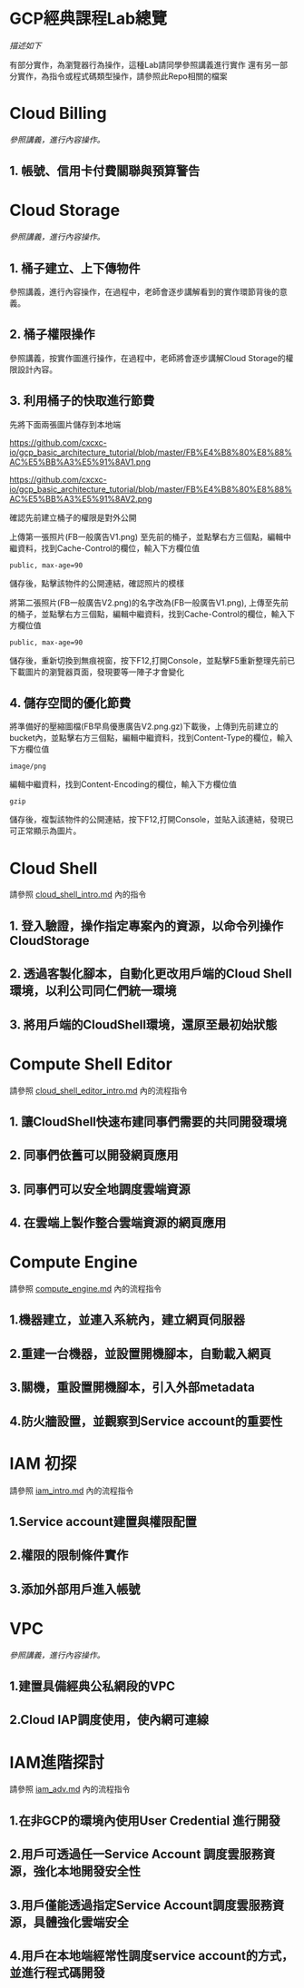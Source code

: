 # GCP經典課程Lab總覽


*描述如下*

有部分實作，為瀏覽器行為操作，這種Lab請同學參照講義進行實作
還有另一部分實作，為指令或程式碼類型操作，請參照此Repo相關的檔案

# Cloud Billing

*參照講義，進行內容操作。*

## 1. 帳號、信用卡付費關聯與預算警告


# Cloud Storage

*參照講義，進行內容操作。*

## 1. 桶子建立、上下傳物件

參照講義，進行內容操作，在過程中，老師會逐步講解看到的實作環節背後的意義。

## 2. 桶子權限操作

參照講義，按實作圖進行操作，在過程中，老師將會逐步講解Cloud Storage的權限設計內容。

## 3. 利用桶子的快取進行節費

先將下面兩張圖片儲存到本地端


https://github.com/cxcxc-io/gcp_basic_architecture_tutorial/blob/master/FB%E4%B8%80%E8%88%AC%E5%BB%A3%E5%91%8AV1.png


https://github.com/cxcxc-io/gcp_basic_architecture_tutorial/blob/master/FB%E4%B8%80%E8%88%AC%E5%BB%A3%E5%91%8AV2.png

確認先前建立桶子的權限是對外公開

上傳第一張照片(FB一般廣告V1.png) 至先前的桶子，並點擊右方三個點，編輯中繼資料，找到Cache-Control的欄位，輸入下方欄位值
```
public, max-age=90
```

儲存後，點擊該物件的公開連結，確認照片的模樣

將第二張照片(FB一般廣告V2.png)的名字改為(FB一般廣告V1.png), 上傳至先前的桶子，並點擊右方三個點，編輯中繼資料，找到Cache-Control的欄位，輸入下方欄位值
```
public, max-age=90
```
儲存後，重新切換到無痕視窗，按下F12,打開Console，並點擊F5重新整理先前已下載圖片的瀏覽器頁面，發現要等一陣子才會變化

## 4. 儲存空間的優化節費

將準備好的壓縮圖檔(FB早鳥優惠廣告V2.png.gz)下載後，上傳到先前建立的bucket內，並點擊右方三個點，編輯中繼資料，找到Content-Type的欄位，輸入下方欄位值

```
image/png
```

編輯中繼資料，找到Content-Encoding的欄位，輸入下方欄位值

```
gzip
```

儲存後，複製該物件的公開連結，按下F12,打開Console，並貼入該連結，發現已可正常顯示為圖片。


# Cloud Shell

請參照 [cloud_shell_intro.md](https://github.com/cxcxc-io/gcp_basic_architecture_tutorial/blob/master/cloud_shell_intro.md) 內的指令


## 1. 登入驗證，操作指定專案內的資源，以命令列操作CloudStorage


## 2. 透過客製化腳本，自動化更改用戶端的Cloud Shell環境，以利公司同仁們統一環境


## 3. 將用戶端的CloudShell環境，還原至最初始狀態

# Compute Shell Editor

請參照 [cloud_shell_editor_intro.md](https://github.com/cxcxc-io/gcp_basic_architecture_tutorial/blob/master/cloud_shell_editor_intro.md) 內的流程指令

## 1. 讓CloudShell快速布建同事們需要的共同開發環境

## 2. 同事們依舊可以開發網頁應用

## 3. 同事們可以安全地調度雲端資源

## 4. 在雲端上製作整合雲端資源的網頁應用

# Compute Engine

請參照 [compute_engine.md](https://github.com/cxcxc-io/gcp_basic_architecture_tutorial/blob/master/compute_engine.md) 內的流程指令

## 1.機器建立，並連入系統內，建立網頁伺服器

## 2.重建一台機器，並設置開機腳本，自動載入網頁

## 3.關機，重設置開機腳本，引入外部metadata

## 4.防火牆設置，並觀察到Service account的重要性

# IAM 初探

請參照 [iam_intro.md](https://github.com/cxcxc-io/gcp_basic_architecture_tutorial/blob/master/iam_intro.md) 內的流程指令

## 1.Service account建置與權限配置

## 2.權限的限制條件實作

## 3.添加外部用戶進入帳號

# VPC

*參照講義，進行內容操作。*

## 1.建置具備經典公私網段的VPC

## 2.Cloud IAP調度使用，使內網可連線

# IAM進階探討

請參照 [iam_adv.md](https://github.com/cxcxc-io/gcp_basic_architecture_tutorial/blob/master/iam_adv.md) 內的流程指令


## 1.在非GCP的環境內使用User Credential 進行開發 

## 2.用戶可透過任一Service Account 調度雲服務資源，強化本地開發安全性

## 3.用戶僅能透過指定Service Account調度雲服務資源，具體強化雲端安全

## 4.用戶在本地端經常性調度service account的方式，並進行程式碼開發
